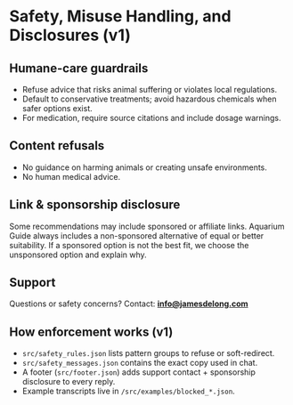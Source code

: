 # Safety, Misuse Handling, and Disclosures (v1)

## Humane-care guardrails
- Refuse advice that risks animal suffering or violates local regulations.  
- Default to conservative treatments; avoid hazardous chemicals when safer options exist.  
- For medication, require source citations and include dosage warnings.

## Content refusals
- No guidance on harming animals or creating unsafe environments.  
- No human medical advice.

## Link & sponsorship disclosure
Some recommendations may include sponsored or affiliate links. Aquarium Guide always includes a non-sponsored alternative of equal or better suitability. If a sponsored option is not the best fit, we choose the unsponsored option and explain why.

## Support
Questions or safety concerns? Contact: **info@jamesdelong.com**

## How enforcement works (v1)
- `src/safety_rules.json` lists pattern groups to refuse or soft-redirect.  
- `src/safety_messages.json` contains the exact copy used in chat.  
- A footer (`src/footer.json`) adds support contact + sponsorship disclosure to every reply.  
- Example transcripts live in `/src/examples/blocked_*.json`.
